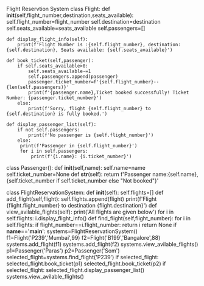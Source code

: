 Flight Reservtion System
class Flight:
    def __init__(self,flight_number,destination,seats_available):
        self.flight_number=flight_number
        self.destination=destination
        self.seats_available=seats_available
        self.passengers=[]

    def display_flight_info(self):
        print(f'Flight Number is :{self.flight_number}, destination:{self.destination}, Seats available: {self.seats_available}')

    def book_ticket(self,passenger):
        if self.seats_available>0:
            self.seats_available-=1
            self.passengers.append(passenger)
            passenger.ticket_number=f'{self.flight_number}--{len(self.passengers)}'
            print(f'{passenger.name},Ticket booked successfully! Ticket Number: {passenger.ticket_number}')
        else:
            print(f'Sorry, flight {self.flight_number} to {self.destination} is fully booked.')
    
    def display_passenger_list(self):
        if not self.passengers:
            print(f'No passenger is {self.flight_number}')
        else: 
         print(f'Passenger in {self.flight_number}')
         for i in self.passengers:
             print(f'{i.name}: {i.ticket_number}')

class Passenger():
    def __init__(self,name):
        self.name=name
        self.ticket_number=None
    def __str__(self):
        return f'Passenger name:{self.name}, {self.ticket_number if self.ticket_number else "Not booked"}'
    
class FlightReservationSystem:
    def __init__(self):
        self.flights=[]
    def add_flight(self,flight):
        self.flights.append(flight)
        print(f'Flight {flight.flight_number} to destination {flight.destination}')
    def view_avilable_flights(self):
        print('All flights are given below')
        for i in self.flights:
            i.display_flight_info()
    def find_flight(self,flight_number):
        for i in self.flights:
            if flight_number==i.flight_number:
                return i
        return None
if __name__=='__main__':
    systems=FlightReservationSystem()
    f1=Flight('P239','Mumbai',99)
    f2=Flight('B199','Bangalore',88)
    systems.add_flight(f1)
    systems.add_flight(f2)
    systems.view_avilable_flights()
    p1=Passenger('Paras')
    p2=Passenger('Som')
    selected_flight=systems.find_flight('P239')
    if selected_flight:
        selected_flight.book_ticket(p1)
        selected_flight.book_ticket(p2)
    if selected_flight:
        selected_flight.display_passenger_list()
        systems.view_avilable_flights()
 
